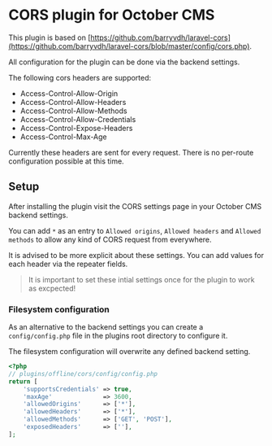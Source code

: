 # CORS plugin for October CMS

This plugin is based on [https://github.com/barryvdh/laravel-cors](https://github.com/barryvdh/laravel-cors/blob/master/config/cors.php).

All configuration for the plugin can be done via the backend settings.

The following cors headers are supported:

* Access-Control-Allow-Origin
* Access-Control-Allow-Headers
* Access-Control-Allow-Methods
* Access-Control-Allow-Credentials
* Access-Control-Expose-Headers
* Access-Control-Max-Age

Currently these headers are sent for every request. There is no per-route configuration possible at this time.

## Setup

After installing the plugin visit the CORS settings page in your October CMS backend settings.

You can add `*` as an entry to `Allowed origins`, `Allowed headers` and `Allowed methods` to allow any kind of CORS request from everywhere.

It is advised to be more explicit about these settings. You can add values for each header via the repeater fields.

> It is important to set these intial settings once for the plugin to work as excpected!

### Filesystem configuration

As an alternative to the backend settings you can create a `config/config.php` file in the plugins root directory to configure it.

The filesystem configuration will overwrite any defined backend setting.

```php
<?php
// plugins/offline/cors/config/config.php
return [
    'supportsCredentials' => true,
    'maxAge'              => 3600,
    'allowedOrigins'      => ['*'],
    'allowedHeaders'      => ['*'],
    'allowedMethods'      => ['GET', 'POST'],
    'exposedHeaders'      => [''],
];
```